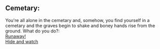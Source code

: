 ## Cemetary:  
You're all alone in the cemetary and, somehow, you find yourself in a cemetary and the graves begin to shake and boney hands rise from the ground. What do you do?:  
[Runaway!](runaway.md)  
[Hide and watch](watchskeletons.md)